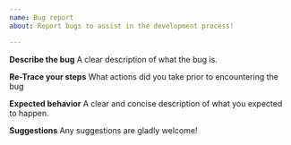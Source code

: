 ```yaml
---
name: Bug report
about: Report bugs to assist in the development process!

---
```


**Describe the bug**
A clear description of what the bug is.

**Re-Trace your steps**
What actions did you take prior to encountering the bug

**Expected behavior**
A clear and concise description of what you expected to happen.

**Suggestions**
Any suggestions are gladly welcome!
